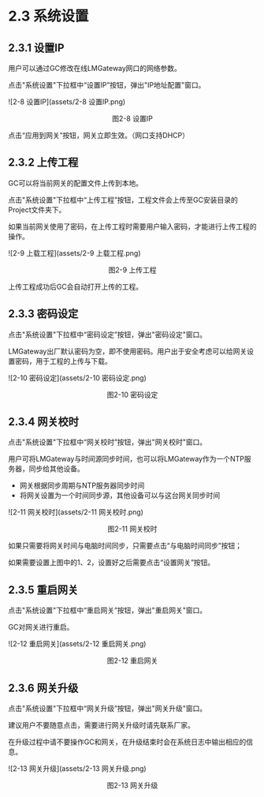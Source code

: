 # 2.3 系统设置

## 2.3.1 设置IP

用户可以通过GC修改在线LMGateway网口的网络参数。 

点击"系统设置"下拉框中“设置IP”按钮，弹出"IP地址配置"窗口。

![2-8 设置IP](assets/2-8 设置IP.png)

<center>图2-8 设置IP</center>

点击“应用到网关”按钮，网关立即生效。（网口支持DHCP）




## 2.3.2 上传工程

GC可以将当前网关的配置文件上传到本地。 

点击"系统设置"下拉框中“上传工程”按钮，工程文件会上传至GC安装目录的Project文件夹下。

如果当前网关使用了密码，在上传工程时需要用户输入密码，才能进行上传工程的操作。

![2-9 上载工程](assets/2-9 上载工程.png)

<center>图2-9 上传工程</center>


上传工程成功后GC会自动打开上传的工程。



## 2.3.3 密码设定

点击"系统设置"下拉框中“密码设定”按钮，弹出"密码设定"窗口。

LMGateway出厂默认密码为空，即不使用密码。用户出于安全考虑可以给网关设置密码，用于工程的上传与下载。

![2-10 密码设定](assets/2-10 密码设定.png)

<center>图2-10 密码设定</center>



## 2.3.4 网关校时

点击"系统设置"下拉框中“网关校时”按钮，弹出"网关校时"窗口。

用户可将LMGateway与时间源同步时间，也可以将LMGateway作为一个NTP服务器，同步给其他设备。

- 网关根据同步周期与NTP服务器同步时间 
- 将网关设置为一个时间同步源，其他设备可以与这台网关同步时间

![2-11 网关校时](assets/2-11 网关校时.png)

<center>图2-11 网关校时</center>


如果只需要将网关时间与电脑时间同步，只需要点击“与电脑时间同步”按钮； 

如果需要设置上图中的1、2，设置好之后需要点击“设置网关”按钮。 



## 2.3.5 重启网关

点击"系统设置"下拉框中“重启网关”按钮，弹出"重启网关"窗口。

GC对网关进行重启。

![2-12 重启网关](assets/2-12 重启网关.png)

<center>图2-12 重启网关</center>




## 2.3.6 网关升级

点击"系统设置"下拉框中“网关升级”按钮，弹出"网关升级"窗口。

建议用户不要随意点击，需要进行网关升级时请先联系厂家。 

在升级过程中请不要操作GC和网关，在升级结束时会在系统日志中输出相应的信息。

![2-13 网关升级](assets/2-13 网关升级.png)

<center>图2-13 网关升级</center>





